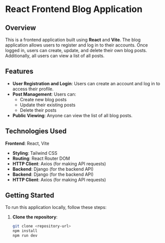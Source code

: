 # React Frontend Blog Application

## Overview

This is a frontend application built using **React** and **Vite**. The blog application allows users to register and log in to their accounts. Once logged in, users can create, update, and delete their own blog posts. Additionally, all users can view a list of all posts.

## Features

- **User Registration and Login**: Users can create an account and log in to access their profile.
- **Post Management**: Users can:
  - Create new blog posts
  - Update their existing posts
  - Delete their posts
- **Public Viewing**: Anyone can view the list of all blog posts.

## Technologies Used

 **Frontend**: React, Vite
- **Styling**: Tailwind CSS
- **Routing**: React Router DOM
- **HTTP Client**: Axios (for making API requests)
- **Backend**: Django (for the backend API)
- **Backend**: Django (for the backend API)
- **HTTP Client**: Axios (for making API requests)

## Getting Started

To run this application locally, follow these steps:

1. **Clone the repository**:
   ```bash
   git clone <repository-url>
   npm install
   npm run dev

